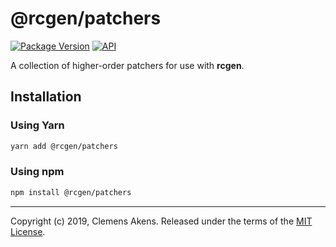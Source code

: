 # @rcgen/patchers

[![Package Version][package-badge]][package-npm] [![API][api-badge]][api]

A collection of higher-order patchers for use with **rcgen**.

## Installation

### Using Yarn

```sh
yarn add @rcgen/patchers
```

### Using npm

```sh
npm install @rcgen/patchers
```

---

Copyright (c) 2019, Clemens Akens. Released under the terms of the [MIT
License][license].

[api]: https://rcgen.io/@rcgen/patchers/
[api-badge]: https://img.shields.io/badge/API-%40rcgen%2Fpatchers-blue.svg
[license]: https://github.com/clebert/rcgen/blob/master/LICENSE
[package-badge]: https://img.shields.io/npm/v/@rcgen/patchers.svg
[package-npm]: https://www.npmjs.com/package/@rcgen/patchers
